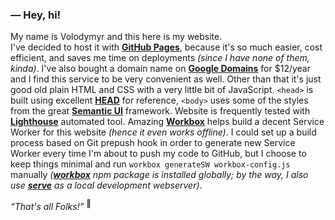 ### — Hey, hi!
My name is Volodymyr and this here is my website.  
I've decided to host it with [**GitHub Pages**](https://pages.github.com/), because it's so much easier, cost efficient, and saves me time on deployments _(since I have none of them, kinda)_. I've also bought a domain name on [**Google Domains**](https://domains.google/) for $12/year and I find this service to be very convenient as well. Other than that it's just good old plain HTML and CSS with a very little bit of JavaScript. `<head>` is built using excellent [**HEAD**](https://github.com/joshbuchea/HEAD) for reference, `<body>` uses some of the styles from the great [**Semantic UI**](https://github.com/Semantic-Org/Semantic-UI) framework. Website is frequently tested with [**Lighthouse**](https://developers.google.com/web/tools/lighthouse/) automated tool. Amazing [**Workbox**](https://developers.google.com/web/tools/workbox/) helps build a decent Service Worker for this website _(hence it even works offline)_. I could set up a build process based on Git prepush hook in order to generate new Service Worker every time I'm about to push my code to GitHub, but I choose to keep things minimal and run `workbox generateSW workbox-config.js` manually _([**workbox**](https://github.com/GoogleChrome/workbox) npm package is installed globally; by the way, I also use [**serve**](https://github.com/zeit/serve) as a local development webserver)_. 

_“That's all Folks!”_ <sup>🐷</sup>
